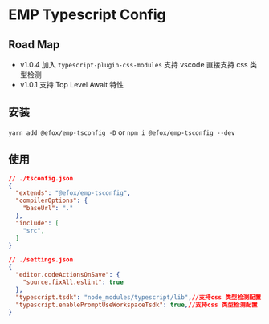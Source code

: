 # EMP Typescript Config

## Road Map 
+ v1.0.4 加入 `typescript-plugin-css-modules` 支持 vscode 直接支持 css 类型检测
+ v1.0.1 支持 Top Level Await 特性

## 安装 
`yarn add @efox/emp-tsconfig -D` or `npm i @efox/emp-tsconfig --dev`

## 使用 
```json 
// ./tsconfig.json
{
  "extends": "@efox/emp-tsconfig",
  "compilerOptions": {
    "baseUrl": "."
  },
  "include": [
    "src",
  ]
}
```

```json
// ./settings.json
{
  "editor.codeActionsOnSave": {
    "source.fixAll.eslint": true
  },
  "typescript.tsdk": "node_modules/typescript/lib",//支持css 类型检测配置
  "typescript.enablePromptUseWorkspaceTsdk": true,//支持css 类型检测配置
}

```